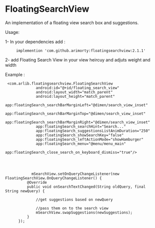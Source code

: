 # FloatingSearchView
An implementation of a floating view search box and suggestions. 

Usage: 

1- In your dependencies add : 

         implemention 'com.github.arimorty:floatingsearchview:2.1.1'
         
2- add Floating Search View in your view heircuy and adjuts weight and width 

Example : 

     <com.arlib.floatingsearchview.FloatingSearchView
                  android:id="@+id/floating_search_view"
                  android:layout_width="match_parent"
                  android:layout_height="match_parent"
                  app:floatingSearch_searchBarMarginLeft="@dimen/search_view_inset"
                  app:floatingSearch_searchBarMarginTop="@dimen/search_view_inset"
                  app:floatingSearch_searchBarMarginRight="@dimen/search_view_inset"
                  app:floatingSearch_searchHint="Search..."
                  app:floatingSearch_suggestionsListAnimDuration="250"
                  app:floatingSearch_showSearchKey="false"
                  app:floatingSearch_leftActionMode="showHamburger"
                  app:floatingSearch_menu="@menu/menu_main"
                  app:floatingSearch_close_search_on_keyboard_dismiss="true"/>




                mSearchView.setOnQueryChangeListener(new FloatingSearchView.OnQueryChangeListener() {
              @Override
              public void onSearchTextChanged(String oldQuery, final String newQuery) {

                  //get suggestions based on newQuery

                  //pass them on to the search view
                  mSearchView.swapSuggestions(newSuggestions);
              }
          });
